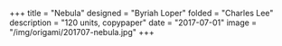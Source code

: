 +++
title = "Nebula"
designed = "Byriah Loper"
folded = "Charles Lee"
description = "120 units, copypaper"
date = "2017-07-01"
image = "/img/origami/201707-nebula.jpg"
+++